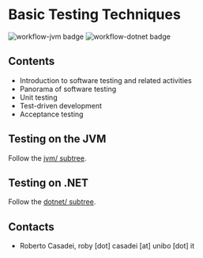 # Basic Testing Techniques

![workflow-jvm badge](https://github.com/metaphori/testing-basic-techniques/actions/workflows/workflow-jvm.yaml/badge.svg)
![workflow-dotnet badge](https://github.com/metaphori/testing-basic-techniques/actions/workflows/workflow-dotnet.yaml/badge.svg)


## Contents

- Introduction to software testing and related activities
- Panorama of software testing
- Unit testing
- Test-driven development
- Acceptance testing

## Testing on the JVM

Follow the [jvm/ subtree](jvm/).

## Testing on .NET

Follow the [dotnet/ subtree](dotnet/).

## Contacts

- Roberto Casadei, roby [dot] casadei [at] unibo [dot] it
